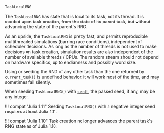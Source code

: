 ```julia
TaskLocalRNG
```

The `TaskLocalRNG` has state that is local to its task, not its thread. It is seeded upon task creation, from the state of its parent task, but without advancing the state of the parent's RNG.

As an upside, the `TaskLocalRNG` is pretty fast, and permits reproducible multithreaded simulations (barring race conditions), independent of scheduler decisions. As long as the number of threads is not used to make decisions on task creation, simulation results are also independent of the number of available threads / CPUs. The random stream should not depend on hardware specifics, up to endianness and possibly word size.

Using or seeding the RNG of any other task than the one returned by `current_task()` is undefined behavior: it will work most of the time, and may sometimes fail silently.

When seeding `TaskLocalRNG()` with [`seed!`](@ref), the passed seed, if any, may be any integer.

!!! compat "Julia 1.11"
    Seeding `TaskLocalRNG()` with a negative integer seed requires at least Julia 1.11.


!!! compat "Julia 1.10"
    Task creation no longer advances the parent task's RNG state as of Julia 1.10.

